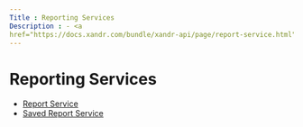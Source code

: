 ```yaml
---
Title : Reporting Services
Description : - <a
href="https://docs.xandr.com/bundle/xandr-api/page/report-service.html"
---
```



# Reporting Services



- <a
  href="https://docs.xandr.com/bundle/xandr-api/page/report-service.html"
  class="xref" target="_blank">Report Service</a>
- <a
  href="https://docs.xandr.com/bundle/xandr-api/page/saved-report-service.html"
  class="xref" target="_blank">Saved Report Service</a>




